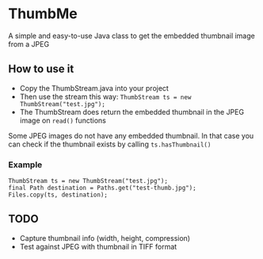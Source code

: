 # ThumbMe
A simple and easy-to-use Java class to get the embedded thumbnail image from a JPEG

## How to use it
* Copy the ThumbStream.java into your project
* Then use the stream this way:
``ThumbStream ts = new ThumbStream("test.jpg");``
* The ThumbStream does return the embedded thumbnail in the JPEG image on ``read()`` functions

Some JPEG images do not have any embedded thumbnail. In that case you can check if the thumbnail exists by calling ``ts.hasThumbnail()``

### Example
```
ThumbStream ts = new ThumbStream("test.jpg");
final Path destination = Paths.get("test-thumb.jpg");
Files.copy(ts, destination);
```

## TODO
* Capture thumbnail info (width, height, compression)
* Test against JPEG with thumbnail in TIFF format
